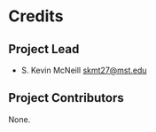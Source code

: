 Credits
=======

Project Lead
----------------

* S. Kevin McNeill <skmt27@mst.edu>

Project Contributors
------------

None.
